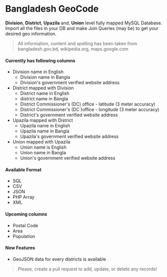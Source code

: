 Bangladesh GeoCode
==================

**Division**, **District**, **Upazila** and, **Union** level fully mapped MySQL Database. Import all the files in your DB and make Join Queries (may be) to get your desired geo information. 

> All information, content and spelling has been taken from bangladesh.gov.bd, wikipedia.org, maps.google.com

#### Currently has following columns
* Division name in English
    * Division name in Bangla
    * Division's government verified website address
* District mapped with Division
    * District name in English
    * district name in Bangla
    * District Commissioner's (DC) office - latitude (3 meter accuracy)
    * District Commissioner's (DC )office - longitude (3 meter accuracy)
    * District's government verified website address
* Upazila mapped with District
    * Upazila name in English
    * Upazila name in Bangla
    * Upazila's government verified website address
* Union mapped with Upazila
    * Union name is English
    * Union name in Bangla
    * Union's government verified website address

#### Available Format
* SQL
* CSV
* JSON
* PHP Array
* XML

#### Upcoming columns
* Postal Code
* Area
* Population   

#### New Features
* GeoJSON data for every districts is available

> Please, create a pull request to add, update, or delete any records!   


